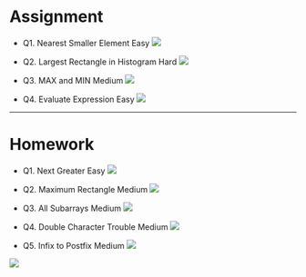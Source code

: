 # Assignment

- Q1. Nearest Smaller Element Easy [![](https://img.shields.io/badge/-EASY-green)]()

- Q2. Largest Rectangle in Histogram Hard [![](https://img.shields.io/badge/-HARD-red)]()

- Q3. MAX and MIN Medium [![](https://img.shields.io/badge/-MEDIUM-yellow)]()

- Q4. Evaluate Expression Easy [![](https://img.shields.io/badge/-EASY-green)]()
*** 

# Homework
 
- Q1. Next Greater Easy [![](https://img.shields.io/badge/-EASY-green)]()

- Q2. Maximum Rectangle Medium [![](https://img.shields.io/badge/-MEDIUM-yellow)]()
 
- Q3. All Subarrays Medium [![](https://img.shields.io/badge/-MEDIUM-yellow)]()

- Q4. Double Character Trouble Medium [![](https://img.shields.io/badge/-MEDIUM-yellow)]()

- Q5. Infix to Postfix Medium [![](https://img.shields.io/badge/-MEDIUM-yellow)]()

[![](https://img.shields.io/badge/github-blue?style=for-the-badge)](https://github.com/pashmash372)

